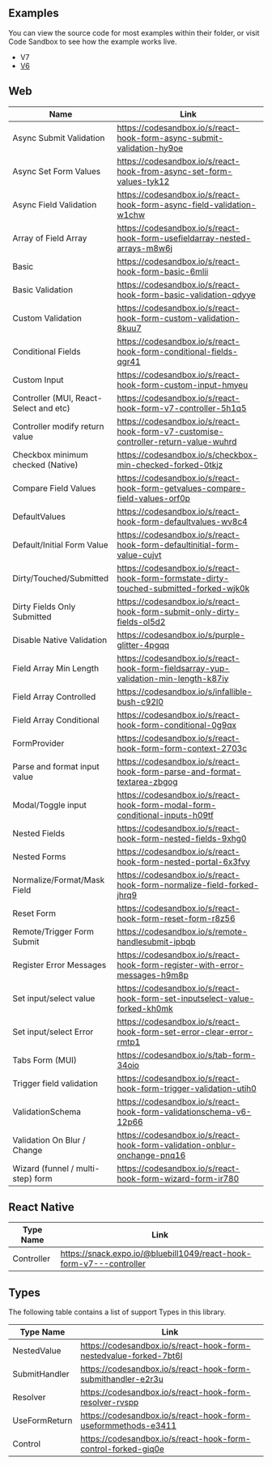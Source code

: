 ## Examples

You can view the source code for most examples within their folder, or visit Code Sandbox to see how the example works live.

- V7
- [V6](/examples/V6)

## Web

| Name                                   | Link                                                                                    |
| -------------------------------------- | --------------------------------------------------------------------------------------- |
| Async Submit Validation                | https://codesandbox.io/s/react-hook-form-async-submit-validation-hy9oe                  |
| Async Set Form Values                  | https://codesandbox.io/s/react-hook-from-async-set-form-values-tyk12                    |
| Async Field Validation                 | https://codesandbox.io/s/react-hook-form-async-field-validation-w1chw                   |
| Array of Field Array                   | https://codesandbox.io/s/react-hook-form-usefieldarray-nested-arrays-m8w6j              |
| Basic                                  | https://codesandbox.io/s/react-hook-form-basic-6mlii                                    |
| Basic Validation                       | https://codesandbox.io/s/react-hook-form-basic-validation-qdyye                         |
| Custom Validation                      | https://codesandbox.io/s/react-hook-form-custom-validation-8kuu7                        |
| Conditional Fields                     | https://codesandbox.io/s/react-hook-form-conditional-fields-qgr41                       |
| Custom Input                           | https://codesandbox.io/s/react-hook-form-custom-input-hmyeu                             |
| Controller (MUI, React-Select and etc) | https://codesandbox.io/s/react-hook-form-v7-controller-5h1q5                            |
| Controller modify return value         | https://codesandbox.io/s/react-hook-form-v7-customise-controller-return-value-wuhrd     |
| Checkbox minimum checked (Native)      | https://codesandbox.io/s/checkbox-min-checked-forked-0tkjz                              |
| Compare Field Values                   | https://codesandbox.io/s/react-hook-form-getvalues-compare-field-values-orf0p           |
| DefaultValues                          | https://codesandbox.io/s/react-hook-form-defaultvalues-wv8c4                            |
| Default/Initial Form Value             | https://codesandbox.io/s/react-hook-form-defaultinitial-form-value-cujvt                |
| Dirty/Touched/Submitted                | https://codesandbox.io/s/react-hook-form-formstate-dirty-touched-submitted-forked-wjk0k |
| Dirty Fields Only Submitted            | https://codesandbox.io/s/react-hook-form-submit-only-dirty-fields-ol5d2                 |
| Disable Native Validation              | https://codesandbox.io/s/purple-glitter-4pgqq                                           |
| Field Array Min Length                 | https://codesandbox.io/s/react-hook-form-fieldsarray-yup-validation-min-length-k87iy    |
| Field Array Controlled                 | https://codesandbox.io/s/infallible-bush-c92l0                                          |
| Field Array Conditional                | https://codesandbox.io/s/react-hook-form-conditional-0g9qx                              |
| FormProvider                           | https://codesandbox.io/s/react-hook-form-form-context-2703c                             |
| Parse and format input value           | https://codesandbox.io/s/react-hook-form-parse-and-format-textarea-zbgog                |
| Modal/Toggle input                     | https://codesandbox.io/s/react-hook-form-modal-form-conditional-inputs-h09tf            |
| Nested Fields                          | https://codesandbox.io/s/react-hook-form-nested-fields-9xhg0                            |
| Nested Forms                           | https://codesandbox.io/s/react-hook-form-nested-portal-6x3fvy                           |
| Normalize/Format/Mask Field            | https://codesandbox.io/s/react-hook-form-normalize-field-forked-jhrq9                   |
| Reset Form                             | https://codesandbox.io/s/react-hook-form-reset-form-r8z56                               |
| Remote/Trigger Form Submit             | https://codesandbox.io/s/remote-handlesubmit-ipbqb                                      |
| Register Error Messages                | https://codesandbox.io/s/react-hook-form-register-with-error-messages-h9m8p             |
| Set input/select value                 | https://codesandbox.io/s/react-hook-form-set-inputselect-value-forked-kh0mk             |
| Set input/select Error                 | https://codesandbox.io/s/react-hook-form-set-error-clear-error-rmtp1                    |
| Tabs Form (MUI)                        | https://codesandbox.io/s/tab-form-34oio                                                 |
| Trigger field validation               | https://codesandbox.io/s/react-hook-form-trigger-validation-utih0                       |
| ValidationSchema                       | https://codesandbox.io/s/react-hook-form-validationschema-v6-12p66                      |
| Validation On Blur / Change            | https://codesandbox.io/s/react-hook-form-validation-onblur-onchange-pnq16               |
| Wizard (funnel / multi-step) form      | https://codesandbox.io/s/react-hook-form-wizard-form-ir780                              |

## React Native

| Type Name  | Link                                                                |
| ---------- | ------------------------------------------------------------------- |
| Controller | https://snack.expo.io/@bluebill1049/react-hook-form-v7---controller |

## Types

The following table contains a list of support Types in this library.

| Type Name     | Link                                                              |
| ------------- | ----------------------------------------------------------------- |
| NestedValue   | https://codesandbox.io/s/react-hook-form-nestedvalue-forked-7bt6l |
| SubmitHandler | https://codesandbox.io/s/react-hook-form-submithandler-e2r3u      |
| Resolver      | https://codesandbox.io/s/react-hook-form-resolver-rvspp           |
| UseFormReturn | https://codesandbox.io/s/react-hook-form-useformmethods-e3411     |
| Control       | https://codesandbox.io/s/react-hook-form-control-forked-giq0e     |
